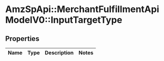 # AmzSpApi::MerchantFulfillmentApiModelV0::InputTargetType

## Properties
Name | Type | Description | Notes
------------ | ------------- | ------------- | -------------

